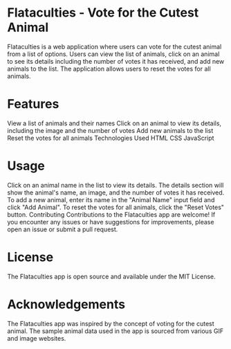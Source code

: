 # Flataculties - Vote for the Cutest Animal
Flataculties is a web application where users can vote for the cutest animal from a list of options. Users can view the list of animals, click on an animal to see its details including the number of votes it has received, and add new animals to the list. The application allows users to reset the votes for all animals.

# Features
View a list of animals and their names
Click on an animal to view its details, including the image and the number of votes
Add new animals to the list
Reset the votes for all animals
Technologies Used
HTML
CSS
JavaScript

# Usage
Click on an animal name in the list to view its details.
The details section will show the animal's name, an image, and the number of votes it has received.
To add a new animal, enter its name in the "Animal Name" input field and click "Add Animal".
To reset the votes for all animals, click the "Reset Votes" button.
Contributing
Contributions to the Flataculties app are welcome! If you encounter any issues or have suggestions for improvements, please open an issue or submit a pull request.

# License
The Flataculties app is open source and available under the MIT License.

# Acknowledgements
The Flataculties app was inspired by the concept of voting for the cutest animal.
The sample animal data used in the app is sourced from various GIF and image websites.